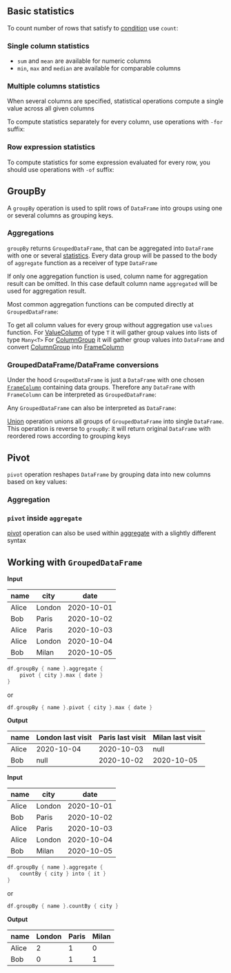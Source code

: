 [//]: # (title: Analyze)

<!---IMPORT docs.api.Analyze-->

## Basic statistics

<!---FUN basicInfo-->

To count number of rows that satisfy to [condition](rows.md#row-conditions) use `count`:

<!---FUN count-->

### Single column statistics

* `sum` and `mean` are available for numeric columns
* `min`, `max` and `median` are available for comparable columns

<!---FUN columnStats-->

### Multiple columns statistics

When several columns are specified, statistical operations compute a single value across all given columns  

<!---FUN multipleColumnsStat-->

To compute statistics separately for every column, use operations with `-for` suffix:

<!---FUN columnsFor-->

### Row expression statistics

To compute statistics for some expression evaluated for every row, you should use operations with `-of` suffix:

<!---FUN ofExpressions-->

## GroupBy

A `groupBy` operation is used to split rows of `DataFrame` into groups using one or several columns as grouping keys.

<!---FUN groupBy-->

### Aggregations

`groupBy` returns `GroupedDataFrame`, that can be aggregated into `DataFrame` with one or several [statistics](#basic-statistics). Every data group will be passed to the body of `aggregate` function as a receiver of type `DataFrame`

<!---FUN groupByAggregations-->

If only one aggregation function is used, column name for aggregation result can be omitted. In this case default column name `aggregated` will be used for aggregation result.

<!---FUN groupByAggregateWithoutInto-->

Most common aggregation functions can be computed directly at `GroupedDataFrame`:

<!---FUN groupByDirectAggregations-->

To get all column values for every group without aggregation use `values` function. 
For [ValueColumn](columns.md#valuecolumn) of type `T` it will gather group values into lists of type `Many<T>`
For [ColumnGroup](columns.md#columngroup) it will gather group values into `DataFrame` and convert [ColumnGroup](columns.md#columngroup) into [FrameColumn](columns.md#framecolumn)

<!---FUN groupByWithoutAggregation-->

### GroupedDataFrame/DataFrame conversions

Under the hood `GroupedDataFrame` is just a `DataFrame` with one chosen [`FrameColumn`](columns.md#framecolumn) containing data groups.
Therefore any `DataFrame` with `FrameColumn` can be interpreted as `GroupedDataFrame`:

<!---FUN dataFrameToGrouped-->

Any `GroupedDataFrame` can also be interpreted as `DataFrame`:

<!---FUN groupedDataFrameToFrame-->

[Union](mix.md#union) operation unions all groups of `GroupedDataFrame` into single `DataFrame`. This operation is reverse to `groupBy`: it will return original `DataFrame` with reordered rows according to grouping keys

<!---FUN groupByUnion-->

## Pivot

`pivot` operation reshapes `DataFrame` by grouping data into new columns based on key values:

<!---FUN pivot-->

### Aggregation



### `pivot` inside `aggregate`
[pivot](#pivot) operation can also be used within [aggregate](#aggregate) with a slightly different syntax

## Working with `GroupedDataFrame`

**Input**

name|city|date
---|---|---
Alice|London|2020-10-01
Bob|Paris|2020-10-02
Alice|Paris|2020-10-03
Alice|London|2020-10-04
Bob|Milan|2020-10-05

```kotlin
df.groupBy { name }.aggregate {
    pivot { city }.max { date }
}
```
or
```kotlin
df.groupBy { name }.pivot { city }.max { date }
```
**Output**

name|London last visit|Paris last visit|Milan last visit
---|---|---|---
Alice|2020-10-04|2020-10-03|null
Bob|null|2020-10-02|2020-10-05

**Input**

name|city|date
---|---|---
Alice|London|2020-10-01
Bob|Paris|2020-10-02
Alice|Paris|2020-10-03
Alice|London|2020-10-04
Bob|Milan|2020-10-05

```kotlin
df.groupBy { name }.aggregate {
    countBy { city } into { it }
}
```
or
```kotlin
df.groupBy { name }.countBy { city }
```

**Output**

name|London|Paris|Milan
---|---|---|---
Alice|2|1|0
Bob|0|1|1
